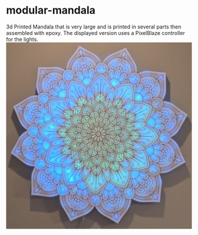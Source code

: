 # modular-mandala
3d Printed Mandala that is very large and is printed in several parts then assembled with epoxy. The displayed version uses a PixelBlaze controller for the lights. 
![Alt text](https://github.com/terra819/modular-mandala/blob/main/20250705_125849.jpg "Modular Mandala")
